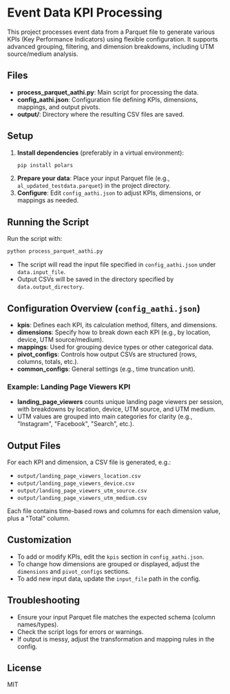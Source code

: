 # Event Data KPI Processing

This project processes event data from a Parquet file to generate various KPIs (Key Performance Indicators) using flexible configuration. It supports advanced grouping, filtering, and dimension breakdowns, including UTM source/medium analysis.

## Files

- **process_parquet_aathi.py**: Main script for processing the data.
- **config_aathi.json**: Configuration file defining KPIs, dimensions, mappings, and output pivots.
- **output/**: Directory where the resulting CSV files are saved.

## Setup

1. **Install dependencies** (preferably in a virtual environment):
   ```bash
   pip install polars
   ```
2. **Prepare your data**: Place your input Parquet file (e.g., `al_updated_testdata.parquet`) in the project directory.
3. **Configure**: Edit `config_aathi.json` to adjust KPIs, dimensions, or mappings as needed.

## Running the Script

Run the script with:
```bash
python process_parquet_aathi.py
```

- The script will read the input file specified in `config_aathi.json` under `data.input_file`.
- Output CSVs will be saved in the directory specified by `data.output_directory`.

## Configuration Overview (`config_aathi.json`)

- **kpis**: Defines each KPI, its calculation method, filters, and dimensions.
- **dimensions**: Specify how to break down each KPI (e.g., by location, device, UTM source/medium).
- **mappings**: Used for grouping device types or other categorical data.
- **pivot_configs**: Controls how output CSVs are structured (rows, columns, totals, etc.).
- **common_configs**: General settings (e.g., time truncation unit).

### Example: Landing Page Viewers KPI
- **landing_page_viewers** counts unique landing page viewers per session, with breakdowns by location, device, UTM source, and UTM medium.
- UTM values are grouped into main categories for clarity (e.g., "Instagram", "Facebook", "Search", etc.).

## Output Files

For each KPI and dimension, a CSV file is generated, e.g.:
- `output/landing_page_viewers_location.csv`
- `output/landing_page_viewers_device.csv`
- `output/landing_page_viewers_utm_source.csv`
- `output/landing_page_viewers_utm_medium.csv`

Each file contains time-based rows and columns for each dimension value, plus a "Total" column.

## Customization
- To add or modify KPIs, edit the `kpis` section in `config_aathi.json`.
- To change how dimensions are grouped or displayed, adjust the `dimensions` and `pivot_configs` sections.
- To add new input data, update the `input_file` path in the config.

## Troubleshooting
- Ensure your input Parquet file matches the expected schema (column names/types).
- Check the script logs for errors or warnings.
- If output is messy, adjust the transformation and mapping rules in the config.

## License
MIT 
